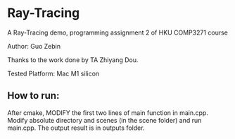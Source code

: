 # Ray-Tracing
A Ray-Tracing demo, programming assignment 2 of HKU COMP3271 course

Author: Guo Zebin

Thanks to the work done by TA Zhiyang Dou.

Tested Platform: Mac M1 silicon

## How to run:
After cmake, MODIFY the first two lines of main function in main.cpp.
Modify absolute directory and scenes (in the scene folder) and run main.cpp.
The output result is in outputs folder.
